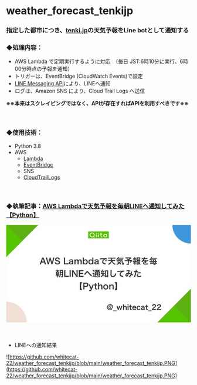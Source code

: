 # weather_forecast_tenkijp

### 指定した都市につき、[tenki.jp](https://tenki.jp/)の天気予報をLine botとして通知する


### ◆処理内容：
- AWS Lambda で定期実行するように対応　（毎日 JST:6時10分に実行、6時00分時点の予報を通知）  
- トリガーは、EventBridge (CloudWatch Events)で設定  
- [LINE Messaging API](https://developers.line.biz/ja/services/messaging-api/)により、LINEへ通知  
- ログは、Amazon SNS により、Cloud Trail Logs へ送信  

**※※本来はスクレイピングではなく、APIが存在すればAPIを利用すべきです※※**

　

### ◆使用技術：
- Python 3.8
- AWS
  - [Lambda](https://aws.amazon.com/jp/lambda/?nc2=h_ql_prod_serv_lbd)
  - [EventBridge](https://aws.amazon.com/jp/eventbridge/?nc2=h_ql_prod_serv_eb)
  - SNS
  - [CloudTrailLogs](https://aws.amazon.com/jp/cloudtrail/?nc2=h_ql_prod_mg_ct)

　

### ◆執筆記事：[AWS Lambdaで天気予報を毎朝LINEへ通知してみた【Python】](https://qiita.com/_whitecat_22/items/479659e59af0a3bc731c)

<a href="https://qiita.com/_whitecat_22/items/479659e59af0a3bc731c">
 <img src="https://github.com/whitecat-22/weather_forecast_tenkijp/blob/main/qiita.png">
</a>

　
 
- LINEへの通知結果

![https://github.com/whitecat-22/weather_forecast_tenkijp/blob/main/weather_forecast_tenkijp.PNG](https://github.com/whitecat-22/weather_forecast_tenkijp/blob/main/weather_forecast_tenkijp.PNG)
